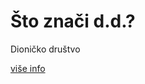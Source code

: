 # Što znači d.d.?

Dioničko društvo

[više info](https://hr.wikipedia.org/wiki/Dioni%C4%8Dko_dru%C5%A1tvo)
